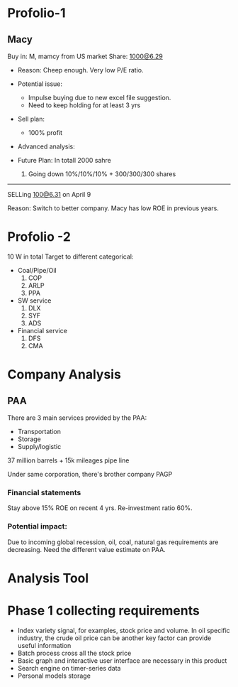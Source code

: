 # Profolio-1 


## Macy
Buy in: M, mamcy from US market
Share: 1000@6.29
- Reason:
Cheep enough. Very low P/E ratio. 

- Potential issue:
	- Impulse buying due to new excel file suggestion.
	- Need to keep holding for at least  3 yrs

- Sell plan:
	- 100%  profit

- Advanced analysis:

- Future Plan:
	In totall 2000 sahre
	1. Going down 10%/10%/10% + 300/300/300 shares 
-----
SELLing
100@6.31 on April 9

Reason: Switch to better company. Macy has low ROE in previous years.

##

# Profolio -2
10 W in total
Target to different categorical: 
- Coal/Pipe/Oil
	1. COP
	2. ARLP
	3. PPA
- SW service
	1. DLX
	2. SYF
	3. ADS
- Financial service
	1. DFS
	2. CMA
# Company Analysis
## PAA
There are 3 main services provided by the PAA: 
- Transportation
- Storage
- Supply/logistic


37 million barrels + 15k mileages pipe line

Under same corporation, there's brother company PAGP
### Financial statements
Stay above 15% ROE on recent 4 yrs. Re-investment ratio 60%. 

### Potential impact:
Due to incoming global recession, oil, coal, natural gas requirements are decreasing.  Need the different value estimate on PAA. 


# Analysis Tool
# Phase 1 collecting requirements
- Index variety signal, for examples, stock price and volume. In oil specific industry, the crude oil price can be another key factor can provide useful information
- Batch process cross all the stock price
- Basic graph and interactive user interface are necessary in this product
- Search engine on timer-series data
- Personal models storage 
<!--stackedit_data:
eyJoaXN0b3J5IjpbMjAzOTYwMTg1MSwtNzY2ODUyODA2LDE1Mj
E4MjAwMTYsLTY3MzY4MjYwNiwxODU0MTg1NTMyXX0=
-->
